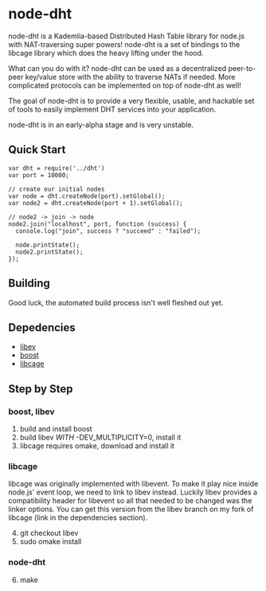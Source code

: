 node-dht
========

node-dht is a Kademlia-based Distributed Hash Table library for node.js with 
NAT-traversing super powers! node-dht is a set of bindings to the libcage 
library which does the heavy lifting under the hood.

What can you do with it? node-dht can be used as a decentralized peer-to-peer
key/value store with the ability to traverse NATs if needed. More complicated
protocols can be implemented on top of node-dht as well!

The goal of node-dht is to provide a very flexible, usable, and hackable set of
tools to easily implement DHT services into your application.

node-dht is in an early-alpha stage and is very unstable.

## Quick Start

    var dht = require('../dht')
    var port = 10000;

    // create our initial nodes
    var node = dht.createNode(port).setGlobal();
    var node2 = dht.createNode(port + 1).setGlobal();

    // node2 -> join -> node
    node2.join("localhost", port, function (success) {
      console.log("join", success ? "succeed" : "failed");

      node.printState();
      node2.printState();
    });

## Building

Good luck, the automated build process isn't well fleshed out yet.

## Depedencies

* [libev](http://software.schmorp.de/pkg/libev.html)
* [boost](http://www.boost.org/)
* [libcage](http://github.com/jb55/libcage)

## Step by Step

### boost, libev

1. build and install boost
2. build libev *WITH* -DEV\_MULTIPLICITY=0, install it
3. libcage requires omake, download and install it

### libcage

libcage was originally implemented with libevent. To make it play nice
inside node.js' event loop, we need to link to libev instead. Luckily
libev provides a compatibility header for libevent so all that needed to be
changed was the linker options. You can get this version from the libev
branch on my fork of libcage (link in the dependencies section).

4. git checkout libev
5. sudo omake install

### node-dht

6. make
